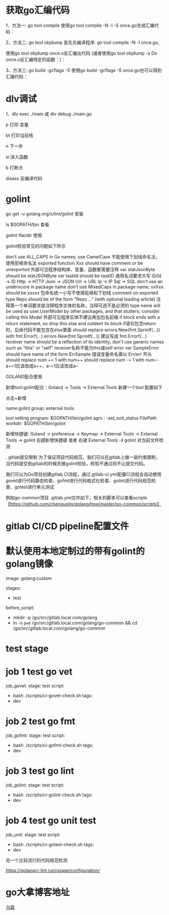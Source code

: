 
# 获取go汇编代码

1、方法一: go tool compile
使用go tool compile -N -l -S once.go生成汇编代码：

2、方法二: go tool objdump
首先先编译程序: go tool compile -N -l once.go,

使用go tool objdump once.o反汇编出代码 (或者使用go tool objdump -s Do once.o反汇编特定的函数：)：

3、方法三: go build -gcflags -S
使用go build -gcflags -S once.go也可以得到汇编代码：


# dlv调试

1、dlv exec ./main  或  dlv debug ./main.go

p 打印 变量

bt 打印当前栈

n 下一步

si 进入函数

b 打断点

disass 反编译代码

# golint 

go get -u golang.org/x/lint/golint 安装

ls $GOPATH/bin 查看

golint file/dir 使用

golint校验常见的问题如下所示

don't use ALL_CAPS in Go names; use CamelCase
不能使用下划线命名法，使用驼峰命名法
exported function Xxx should have comment or be unexported
外部可见程序结构体、变量、函数都需要注释
var statJsonByte should be statJSONByte
var taskId should be taskID
通用名词要求大写
iD/Id -> ID
Http -> HTTP
Json -> JSON
Url -> URL
Ip -> IP
Sql -> SQL
don't use an underscore in package name
don't use MixedCaps in package name; xxXxx should be xxxxx
包命名统一小写不使用驼峰和下划线
comment on exported type Repo should be of the form "Repo ..." (with optional leading article)
注释第一个单词要求是注释程序主体的名称，注释可选不是必须的
type name will be used as user.UserModel by other packages, and that stutters; consider calling this Model
外部可见程序实体不建议再加包名前缀
if block ends with a return statement, so drop this else and outdent its block
if语句包含return时，后续代码不能包含在else里面
should replace errors.New(fmt.Sprintf(...)) with fmt.Errorf(...)
errors.New(fmt.Sprintf(…)) 建议写成 fmt.Errorf(…)
receiver name should be a reflection of its identity; don't use generic names such as "this" or "self"
receiver名称不能为this或self
error var SampleError should have name of the form ErrSample
错误变量命名需以 Err/err 开头
should replace num += 1 with num++
should replace num -= 1 with num--
a+=1应该改成a++，a-=1应该改成a–

GOLAND配合使用

新增tool:golint配合：Goland -> Tools -> External Tools 新建一个tool 配置如下

点击+新增

name:golint group: external tools

tool setting
    program: $GOPATH/bin/golint
    agrs : -set_exit_status $FilePath$
    workdir: $GOPATH/bin/golint

新增快捷键: Goland -> preference -> Keymap -> External Tools -> External Tools -> golint 右键新增快捷键
或者 右键  External Tools -》 golint 对当前文件检测

. gitlab提交限制
为了保证项目代码规范，我们可以在gitlab上做一层约束限制，当代码提交到gitlab的时候先做golint校验，校验不通过则不让提交代码。

我们可以为Go项目创建gitlab CI流程，通过.gitlab-ci.yml配置CI流程会自动使用govet进行代码静态检查、gofmt进行代码格式化检查、golint进行代码规范检查、gotest进行单元测试

例如go-common项目 .gitlab.yml文件如下，相关的脚本可以查看scripts【https://github.com/chenguolin/golang/tree/master/go-common/scripts】

# gitlab CI/CD pipeline配置文件
# 默认使用本地定制过的带有golint的golang镜像
image: golang:custom

stages:
- test

before_script:
- mkdir -p /go/src/gitlab.local.com/golang
- ln -s `pwd` /go/src/gitlab.local.com/golang/go-common && cd /go/src/gitlab.local.com/golang/go-common

# test stage
# job 1 test go vet
job_govet:
stage: test
script:
- bash ./scripts/ci-govet-check.sh
tags:
- dev
# job 2 test go fmt
job_gofmt:
stage: test
script:
- bash ./scripts/ci-gofmt-check.sh
tags:
- dev
# job 3 test go lint
job_golint:
stage: test
script:
- bash ./scripts/ci-golint-check.sh
tags:
- dev
# job 4 test go unit test
job_unit:
stage: test
script:
- bash ./scripts/ci-gotest-check.sh
tags:
- dev

另一个比较流行的代码规范检测

https://golangci-lint.run/usage/configuration/

# go大拿博客地址

[鸟窝](https://colobu.com/archives/)